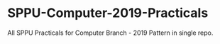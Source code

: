 # SPPU-Computer-2019-Practicals
All SPPU Practicals for Computer Branch - 2019 Pattern in single repo.
